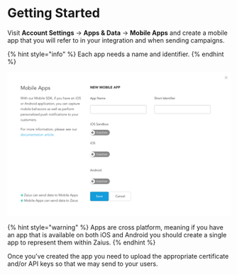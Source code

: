 # Getting Started

Visit **Account Settings** -&gt; **Apps & Data** -&gt; **Mobile Apps** and create a mobile app that you will refer to in your integration and when sending campaigns. 

{% hint style="info" %}
Each app needs a name and identifier.
{% endhint %}

![](.gitbook/assets/image.png)

{% hint style="warning" %}
Apps are cross platform, meaning if you have an app that is available on both iOS and Android you should create a single app to represent them within Zaius.
{% endhint %}

Once you've created the app you need to upload the appropriate certificate and/or API keys so that we may send to your users.

